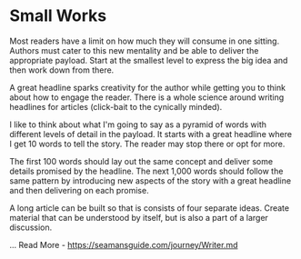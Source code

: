 # Small Works

Most readers have a limit on how much they will consume in one sitting.  Authors must cater to this
new mentality and be able to deliver the appropriate payload. Start at the smallest level to express
the big idea and then work down from there. 

A great headline sparks creativity for the author while getting you to think about how to engage the
reader. There is a whole science around writing headlines for articles (click-bait to the cynically
minded).

I like to think about what I'm going to say as a pyramid of words with different levels of detail in
the payload.  It starts with a great headline where I get 10 words to tell the story.  The reader
may stop there or opt for more.

The first 100 words should lay out the same concept and deliver some details promised by the
headline.  The next 1,000 words should follow the same pattern by introducing new aspects of the
story with a great headline and then delivering on each promise.

A long article can be built so that is consists of four separate ideas.  Create material that can
be understood by itself, but is also a part of a larger discussion.


 ...
Read More - https://seamansguide.com/journey/Writer.md
